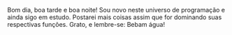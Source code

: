 Bom dia, boa tarde e boa noite! 
Sou novo neste universo de programação e ainda sigo em estudo.
Postarei mais coisas assim que for dominando suas respectivas funções.
Grato, e lembre-se: Bebam água!
